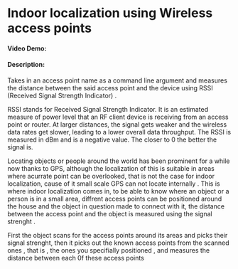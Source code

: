 # Indoor localization using Wireless access points
    

#### Video Demo:  <URL HERE>
#### Description:

Takes in an access point name as a command line argument and measures the distance between the said access point and the device using RSSI (Received Signal Strength Indicator) .

RSSI stands for Received Signal Strength Indicator. It is an estimated measure of power level that an RF client device is receiving from an access point or router. At larger distances, the signal gets weaker and the wireless data rates get slower, leading to a lower overall data throughput.
The RSSI is measured in dBm and is a negative value. The closer to 0 the better the signal is.

Locating objects or people around the world has been prominent for a while now thanks to GPS, although the localization of this is suitable in areas where acurrate point can be overlooked, that is not the case for indoor localization, cause of it small scale GPS can not locate internally . This is where indoor localization comes in, to be able to know where an object or a person is in a small area, diffrent access points can be positioned around the house and the object in question made to connect with it, the distance between the access point and the object is measured using the signal strenght .

First the object scans for the access points around its areas and picks their signal strenght, then it picks out the known access points from the scanned ones , that is , the ones you specifially positioned , and measures the distance between each 0f these access points 
